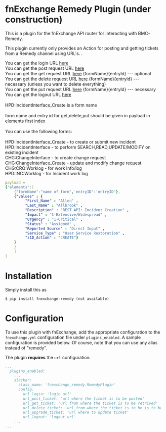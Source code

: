 # fnExchange Remedy Plugin (under construction)
This is a plugin for the fnExchange API router for interacting with BMC-Remedy. <br/>

This plugin currently only provides an Action for posting and getting tickets from a Remedy channel using URL's. .<br/>

You can get the login URL [here](http://<server_name>:<port>/api/jwt/login) <br/>
You can get the post request URL [here](http://<server_name>:<port>/api/arsys/v1/entry/HPD:IncidentInterface_Create)<br/>
You can get the get request URL [here](//<server_name>:<port>/api/arsys/v1/entry)        {formName}{entryId} --- optional<br/>
You can get the delete request URL [here](http://<server_name>:<port>/api/arsys/v1/entry)     {formName}{entryId} --- necessary (unless you want to delete everything) <br/>
You can get the put request URL [here](http://<server_name>:<port>/api/arsys/v1/entry)         {formName}{entryId} --- necessary<br/>
You can get the logout URL [here](http://<server_name>:<port>/api/jwt/logout)
<br/><br/>
HPD:IncidentInterface_Create is a form name
<br/><br/>
form name and entry id for get,delete,put should be given in payload in elements first index
<br/><br/>
You can use the following forms:
<br/>
<br/>
    HPD:IncidentInterface_Create - to create or submit new incident <br/>
    HPD:IncidentInterface - to perform SEARCH,READ,UPDATE/MODIFY on existing incident <br/>
    CHG:ChangeInterface - to create change request <br/>
    CHG:ChangeInterface_Create - update and modify change request <br/>
    CHG:CRQ:Worklog - for work Info/log <br/>
    HPD:INC:Worklog - for Incident work log <br/>

```yaml
payload = 
{"elements":[
    {"formName":"name of form",'entryID':'entryID'},
    {"values" : {
         "First_Name" : "Allen" ,
         "Last_Name" : "Allbrook" ,
         "Description" : "REST API: Incident Creation" ,
         "Impact" : "1-Extensive/Widespread" ,
         "Urgency" : "1-Critical" ,
         "Status" : "Assigned" ,
         "Reported Source" : "Direct Input" ,
         "Service_Type" : "User Service Restoration" ,
         "z1D_Action" : "CREATE"}
    }
    }
    ]
}
```

# Installation
Simply install this as
```
$ pip install fnexchange-remedy (not available)
```

# Configuration
To use this plugin with fnExchange, add the appropriate configuration to the `fnexchange.yml`
configuration file under `plugins_enabled`. A sample configuration is provided below.
Of course, note that you can use any alias instead of "remedy".

The plugin **requires** the `url` configuration.

```yaml
...
  plugins_enabled:
    ...
    slacker:
      class_name: 'fnexchange_remedy.RemedyPlugin'
      config:
        url_login: 'login url'
        url_post_ticket: 'url where the ticket is to be posted'
        url_get_ticket: 'url from where the ticket is to be retrived'
        url_delete_ticket: 'url from where the ticket is to be is to be deleted'
        url_upgrade_ticket: 'url where to update ticket'
        url_logout: 'logout url'
    ...
...
```
